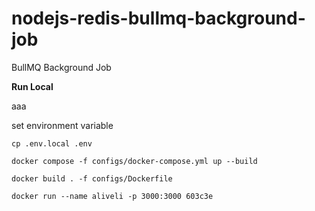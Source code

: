 # nodejs-redis-bullmq-background-job
BullMQ Background Job 

**Run Local**

aaa

set environment variable 
```shell
cp .env.local .env
```

```shell
docker compose -f configs/docker-compose.yml up --build
```

```shell
docker build . -f configs/Dockerfile 
```
```shell
docker run --name aliveli -p 3000:3000 603c3e
```
